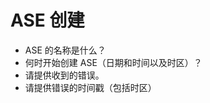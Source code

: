 <properties
    pageTitle="Scoping questions for ASE creation"
    description="ASE 创建"
    service="microsoft.web"
    authors="shrahman"
    selfHelpType="supportTopicBasedScopingQuestions"
    supportTopicIds="32581608"
    productPesIds="14748"
    cloudEnvironments="public"
/>


# <a name="ase-creation"></a>ASE 创建
* ASE 的名称是什么？
* 何时开始创建 ASE（日期和时间以及时区）？
* 请提供收到的错误。 
* 请提供错误的时间戳（包括时区）
